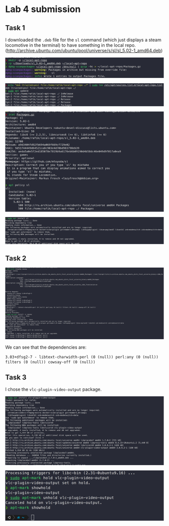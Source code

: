 # Lab 4 submission

## Task 1

I downloaded the `.deb` file for the `sl` command (which just displays a steam locomotive in the terminal) to have something in the local repo. (http://archive.ubuntu.com/ubuntu/pool/universe/s/sl/sl_5.02-1_amd64.deb)

![image-20240714210352428](screens/create_repo.png)

![image-20240714210506329](screens/add_repo.png)

![image-20240714210819847](screens/policy.png)

![image-20240714212150059](screens/install.png)



## Task 2

![image-20240714214246530](screens/simulate.png)

We can see that the dependencies are: 

```
3.03+dfsg2-7 - libtext-charwidth-perl (0 (null)) perl:any (0 (null)) filters (0 (null)) cowsay-off (0 (null)) 
```

## Task 3

I chose the `vlc-plugin-video-output` package.

![image-20240715201719794](screens/task3_install.png)

![image-20240715201801297](screens/hold.png)
